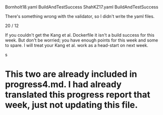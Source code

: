 Bornholt18.yaml BuildAndTestSuccess
ShahKZ17.yaml BuildAndTestSuccess

There's something wrong with the validator, so I didn't write the yaml files. 

20 / 12

If you couldn't get the Kang et al. Dockerfile it isn't a build success for this week. But don't be worried; you have enough points for this week and some to spare. I will treat your Kang et al. work as a head-start on next week.

s
# This two are already included in progress4.md. I had already translated this progress report that week, just not updating this file. 